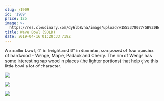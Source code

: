 ```yaml
---
slug: /1909
id: '1909'
price: 125
image: >-
  https://res.cloudinary.com/dy6lb8vna/image/upload/v1555378077/GB%20Bowlworks%20Gallery/1909b.jpg
title: Wave Bowl (SOLD)
date: 2019-04-16T01:28:33.719Z
---
```

A smaller bowl, 4" in height and 8" in diameter, composed of four species of hardwood - Wenge, Maple, Padauk and Cherry.  The rim of Wenge has some interesting sap wood in places (the lighter portions) that help give this little bowl a lot of character.

![](https://res.cloudinary.com/dy6lb8vna/image/upload/v1555378077/GB%20Bowlworks%20Gallery/1909c.jpg)

![](https://res.cloudinary.com/dy6lb8vna/image/upload/v1555378376/GB%20Bowlworks%20Gallery/IMG_4270.jpg)

![](https://res.cloudinary.com/dy6lb8vna/image/upload/v1555378420/GB%20Bowlworks%20Gallery/IMG_4271.jpg)
